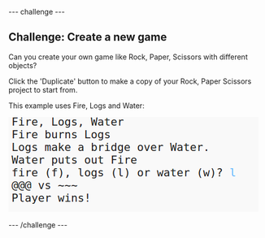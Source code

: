\--- challenge \---

## Challenge: Create a new game

Can you create your own game like Rock, Paper, Scissors with different objects?

Click the 'Duplicate' button to make a copy of your Rock, Paper Scissors project to start from.

This example uses Fire, Logs and Water:

![screenshot](images/rps-fire.png)

\--- /challenge \---